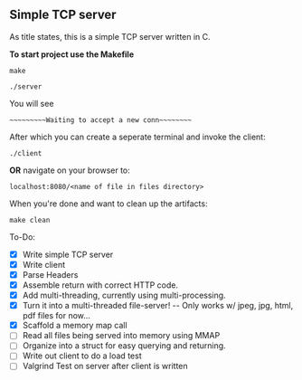 ## Simple TCP server
As title states, this is a simple TCP server written in C.



**To start project use the Makefile**

```
make
```

```
./server
```
You will see
```
~~~~~~~~~Waiting to accept a new conn~~~~~~~~
```
After which you can create a seperate terminal and invoke the client:
```
./client
```
**OR** navigate on your browser to:
```
localhost:8080/<name of file in files directory>
```

When you're done and want to clean up the artifacts:
```
make clean
```

To-Do:

- [x] Write simple TCP server
- [x] Write client
- [x] Parse Headers
- [x] Assemble return with correct HTTP code.
- [x] Add multi-threading, currently using multi-processing.
- [x] Turn it into a multi-threaded file-server! -- Only works w/ jpeg, jpg, html, pdf files for now...
- [x] Scaffold a memory map call
- [ ] Read all files being served into memory using MMAP
- [ ] Organize into a struct for easy querying and returning.
- [ ] Write out client to do a load test
- [ ] Valgrind Test on server after client is written
